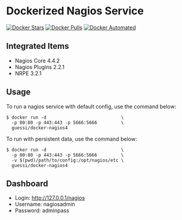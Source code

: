 # Dockerized Nagios Service

[![Docker Stars](https://img.shields.io/docker/stars/guessi/docker-nagios4.svg)](https://hub.docker.com/r/guessi/docker-nagios4/)
[![Docker Pulls](https://img.shields.io/docker/pulls/guessi/docker-nagios4.svg)](https://hub.docker.com/r/guessi/docker-nagios4/)
[![Docker Automated](https://img.shields.io/docker/automated/guessi/docker-nagios4.svg)](https://hub.docker.com/r/guessi/docker-nagios4/)


## Integrated Items

* Nagios Core 4.4.2
* Nagios Plugins 2.2.1
* NRPE 3.2.1


## Usage

To run a nagios service with default config, use the command below:

    $ docker run -d                            \
      -p 80:80 -p 443:443 -p 5666:5666         \
      guessi/docker-nagios4


To run with persistent data, use the command below:

    $ docker run -d                            \
      -p 80:80 -p 443:443 -p 5666:5666         \
      -v $(pwd)/path/to/config:/opt/nagios/etc \
      guessi/docker-nagios4


## Dashboard

* Login: http://127.0.0.1/nagios
* Username: nagiosadmin
* Password: adminpass
